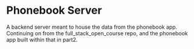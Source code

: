 # Phonebook Server

A backend server meant to house the data from the phonebook app. Continuing on from the full_stack_open_course repo, and the phonebook app built within that in part2.

